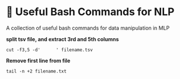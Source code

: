 # :candy: Useful Bash Commands for NLP
A collection of useful bash commands for data manipulation in MLP


**split tsv file, and extract 3rd and 5th columns**
```
cut -f3,5 -d'      ' filename.tsv
```

**Remove first line from file**
```
tail -n +2 filename.txt
```
